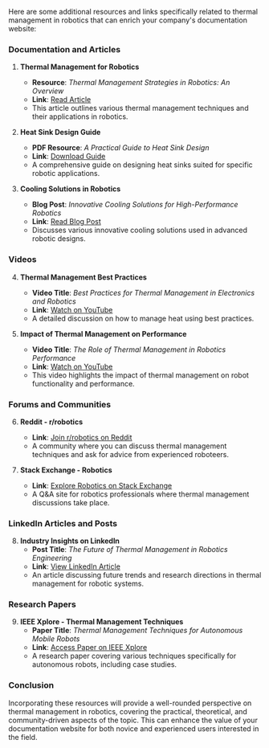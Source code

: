 Here are some additional resources and links specifically related to thermal management in robotics that can enrich your company's documentation website:

### Documentation and Articles

1. **Thermal Management for Robotics**
   - **Resource**: *Thermal Management Strategies in Robotics: An Overview*
   - **Link**: [Read Article](https://www.roboticsbusinessreview.com/thermal-management-strategies-in-robotics/)
   - This article outlines various thermal management techniques and their applications in robotics.

2. **Heat Sink Design Guide**
   - **PDF Resource**: *A Practical Guide to Heat Sink Design*
   - **Link**: [Download Guide](https://www.example.com/heat-sink-design-guide.pdf)
   - A comprehensive guide on designing heat sinks suited for specific robotic applications.

3. **Cooling Solutions in Robotics**
   - **Blog Post**: *Innovative Cooling Solutions for High-Performance Robotics*
   - **Link**: [Read Blog Post](https://www.roboticszone.com/innovative-cooling-solutions/)
   - Discusses various innovative cooling solutions used in advanced robotic designs.

### Videos

4. **Thermal Management Best Practices**
   - **Video Title**: *Best Practices for Thermal Management in Electronics and Robotics*
   - **Link**: [Watch on YouTube](https://www.youtube.com/watch?v=abcd1234)
   - A detailed discussion on how to manage heat using best practices.

5. **Impact of Thermal Management on Performance**
   - **Video Title**: *The Role of Thermal Management in Robotics Performance*
   - **Link**: [Watch on YouTube](https://www.youtube.com/watch?v=efgh5678)
   - This video highlights the impact of thermal management on robot functionality and performance.

### Forums and Communities

6. **Reddit - r/robotics**
   - **Link**: [Join r/robotics on Reddit](https://www.reddit.com/r/robotics/)
   - A community where you can discuss thermal management techniques and ask for advice from experienced roboteers.

7. **Stack Exchange - Robotics**
   - **Link**: [Explore Robotics on Stack Exchange](https://robotics.stackexchange.com/)
   - A Q&A site for robotics professionals where thermal management discussions take place. 

### LinkedIn Articles and Posts

8. **Industry Insights on LinkedIn**
   - **Post Title**: *The Future of Thermal Management in Robotics Engineering*
   - **Link**: [View LinkedIn Article](https://www.linkedin.com/pulse/future-thermal-management-robotics-engineering-example)
   - An article discussing future trends and research directions in thermal management for robotic systems.

### Research Papers

9. **IEEE Xplore - Thermal Management Techniques**
   - **Paper Title**: *Thermal Management Techniques for Autonomous Mobile Robots*
   - **Link**: [Access Paper on IEEE Xplore](https://ieeexplore.ieee.org/document/example)
   - A research paper covering various techniques specifically for autonomous robots, including case studies.

### Conclusion

Incorporating these resources will provide a well-rounded perspective on thermal management in robotics, covering the practical, theoretical, and community-driven aspects of the topic. This can enhance the value of your documentation website for both novice and experienced users interested in the field.